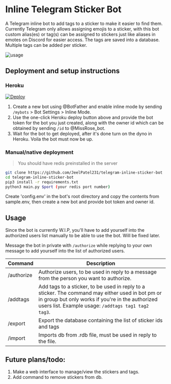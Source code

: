 
# Inline Telegram Sticker Bot
A Telegram inline bot to add tags to a sticker to make it easier to find them. Currently Telegram only allows assigning emojis to a sticker, with this bot custom alias(es) or tag(s) can be assigned to stickers just like aliases in emotes on Discord for easier access. The tags are saved into a database. Multiple tags can be added per sticker.

![usage](https://i.imgur.com/m4K86Cw.png)

## Deployment and setup instructions
### Heroku
[![Deploy](https://www.herokucdn.com/deploy/button.svg)](https://www.heroku.com/deploy/?template=https://github.com/hyperterminal-byte/telegram-inline-sticker-bot)
1. Create a new bot using @BotFather and enable inline mode by sending `/mybots` > Bot Settings > Inline Mode.
2. Use the one-click Heroku deploy button above and provide the bot token for the bot you just created, along with the owner id which can be obtained by sending `/id` to @MissRose_bot.
3. Wait for the bot to get deployed, after it's done turn on the dyno in Heroku. Voila the bot must now be up.

### Manual/native deployment
>You should have redis preinstalled in the server
```sh
git clone https://github.com/JeelPatel231/telegram-inline-sticker-bot
cd telegram-inline-sticker-bot
pip3 install -r requirements.txt
python3 main.py $port (your redis port number)
```
Create 'config.env' in the bot's root directory and copy the contents from sample.env, then create a new bot and provide bot token and owner id.

## Usage
Since the bot is currently W.I.P, you'll have to add yourself into the authorized users list manually to be able to use the bot. Will be fixed later. 

Message the bot in private with `/authorize` while replying to your own message to add yourself into the list of authorized users. 

|Command|Description  
|--|--|
|/authorize|Authorize users, to be used in reply to a message from the person you want to authorize.|
|/addtags|Add tags to a sticker, to be used in reply to a sticker. The command may either used in bot pm or in group but only works if you're in the authorized users list. Example usage: `/addtags tag1 tag2 tag3`.|
|/export|Export the database containing the list of sticker ids and tags
|/import|Imports db from .rdb file, must be used in reply to the file.


## Future plans/todo:
1. Make a web interface to manage/view the stickers and tags.
2. Add command to remove stickers from db.


